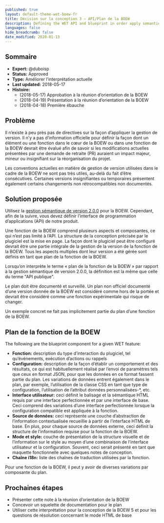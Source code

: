 ```yaml
---
published: true
layout: default-theme-wet-boew-fr
title: Décision sur la conception 3 – API/Plan de la BOEW
description: Defining the WET API and blueprint in order apply semantic versionning
languages: false
hide_breadcrumb: false
date_modified: 2020-01-13
---
```


## Sommaire

* **Expert:** @duboisp
* **Status:** Approved
* **Type:** Améliorer l’interprétation actuelle
* **Last updated:** 2018-05-17
* **Histoire:**
	* (2018-05-17) Approbation à la réunion d’orientation de la BOEW
	* (2018-04-19) Présentation à la réunion d’orientation de la BOEW
	* (2018-04-18) Première ébauche

## Problème

Il n’existe à peu près pas de directives sur la façon d’appliquer la gestion de version. Il n’y a pas d’information officielle pour définir la façon dont un élément ou une fonction dans le cœur de la BOEW ou dans une fonction de la BOEW devrait être évalué afin de savoir si les modifications actuelles présentées par une demande de retraite (PR) auraient un impact majeur, mineur ou insignifiant sur la réorganisation du projet.

Les conventions actuelles en matière de gestion de version utilisées dans le cadre de la BOEW ne sont pas très utiles, au-delà du fait d’être consécutives. Certaines versions insignifiantes ou temporaires présentent également certains changements non rétrocompatibles non documentés.

## Solution proposée

Utilisez la [gestion sémantique de version 2.0.0](https://semver.org/lang/fr/) pour la BOEW. Cependant, afin de la suivre, vous devez définir l’interface de programmation d’applications (API) de notre produit.

Une fonction de la BOEW comprend plusieurs aspects et composantes, ce qui n’est pas limité à l’API. La structure de la conception précisée par le plugiciel est la mise en page. La façon dont le plugiciel peut être configuré devrait être une partie intégrale de la gestion de la version de la fonction de la BOEW. Tous les aspects multiples dont leur version a été gérée sont définis en tant que plan de la fonction de la BOEW.

Lorsqu’on interprète le terme « plan de la fonction de la BOEW » par rapport à la gestion sémantique de version 2.0.0, la définition est la même que celle du terme "API publique".

Le plan doit être documenté et surveillé. Un plan non officiel documenté d’une version donnée de la BOEW est considéré comme hors de la portée et devrait être considéré comme une fonction expérimentale qui risque de changer.

Un exemple concret ne fait pas implicitement partie du plan d’une fonction de la BOEW.

## Plan de la fonction de la BOEW

The following are the blueprint component for a given WET feature:
* **Fonction:** description du type d’interaction du plugiciel, tel qu’événements, exécution d’actions ou rappels
* **Configuration:** description de la façon d’établir un comportement et des résultats, ce qui est habituellement réalisé par l’envoi de paramètres tels que ceux en format JSON, pour que les données en ce format fassent partie du plan. Les variations de données entrent également dans le plan, par exemple, l’utilisation de la classe CSS en tant que type de configuration, l’utilisation de l’attribut données personnalisées-*, etc.
* **Interface utilisateur:** ceci définit le balisage et la sémantique HTML requis par une interface perfectionnée et par une interface de base. Ceci comprend des variations d’une interface perfectionnée lorsque la configuration compatible est appliquée à la fonction.
* **Source de données:** ceci représente une couche d’abstraction de l’information contextualisée recueillie à partir de l’interface HTML de base. En plus, pour chaque source de données externe, ceci définit la structure de l’information requise pour la fonction de la BOEW.
* **Mode et style:** couche de présentation de la structure visuelle et de l’information sur le style au moyen d’une combinaison de l’interface utilisateur et la configuration. Souvent, ceci serait présenté en tant que maquette fonctionnelle avec quelques notes de conception.
* **Chaîne i18n:** liste des chaînes de traduction utilisées par la fonction.

Pour une fonction de la BOEW, il peut y avoir de diverses variations par composante du plan.

## Prochaines étapes

* Présenter cette note à la réunion d’orientation de la BOEW
* Concevoir un squelette de documentation pour le plan
* Utiliser cette interprétation pour la conception de la BOEW 5 et pour les questions de résolution concernant le mode HTML de base
